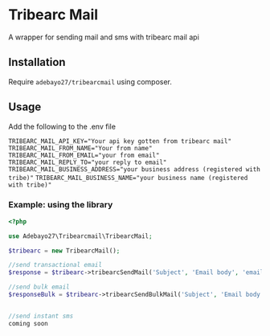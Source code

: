 # Tribearc Mail

A wrapper for sending mail and sms with tribearc mail api

## Installation

Require `adebayo27/tribearcmail` using composer.

## Usage

Add the following to the .env file

`TRIBEARC_MAIL_API_KEY="Your api key gotten from tribearc mail"`
`TRIBEARC_MAIL_FROM_NAME="Your from name"`
`TRIBEARC_MAIL_FROM_EMAIL="your from email"`
`TRIBEARC_MAIL_REPLY_TO="your reply to email"`
`TRIBEARC_MAIL_BUSINESS_ADDRESS="your business address (registered with tribe)"`
`TRIBEARC_MAIL_BUSINESS_NAME="your business name (registered with tribe)"`


### Example: using the library

```php
<?php

use Adebayo27\Tribearcmail\TribearcMail;

$tribearc = new TribearcMail();

//send transactional email 
$response = $tribearc->tribearcSendMail('Subject', 'Email body', 'email address');

//send bulk email
$responseBulk = $tribearc->tribearcSendBulkMail('Subject', 'Email body', 'ade@mail.com,bayo@mail.com,koya@mail');


//send instant sms 
coming soon

```
